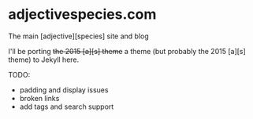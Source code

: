 # adjectivespecies.com
The main [adjective][species] site and blog

I'll be porting ~~the 2015 \[a]\[s] theme~~ a theme (but probably the 2015 \[a]\[s] theme) to Jekyll here.

TODO:
-	padding and display issues
-	broken links
-	add tags and search support 

